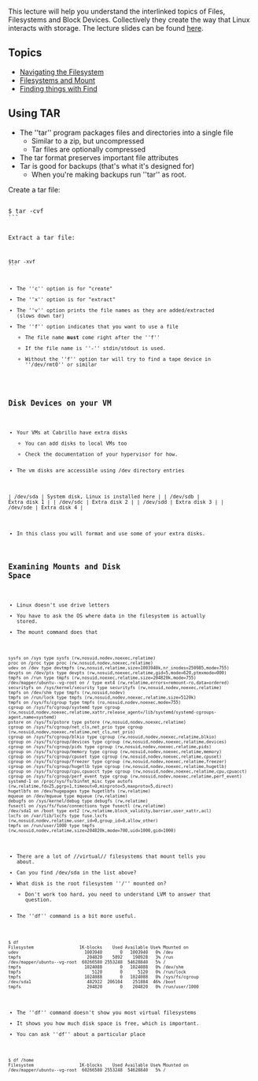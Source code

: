 This lecture will help you understand the interlinked topics of Files, Filesystems and Block Devices. Collectively they create the way that Linux interacts with storage.
The lecture slides can be found [here](https://docs.google.com/presentation/d/1rpuae6Xpa0eZANFK9XHWSnxIM5p8ixkV8B2N7FBel38/edit?usp=sharing).

## Topics 

  * [Navigating the Filesystem](navigating_the_filesystem)
  * [Filesystems and Mount](filesystems_and_mount)
  * [Finding things with Find](finding_things_with_find)

## Using TAR  

  * The ''tar'' program packages files and directories into a single file 
    * Similar to a zip, but uncompressed 
    * Tar files are optionally compressed
  * The tar format preserves important file attributes 
  * Tar is good for backups (that's what it's designed for)
    * When you're making backups run ''tar'' as root. 

Create a tar file: 

<code bash>
$ tar -cvf <tar-file-name> <stuff-to-tar>
```

Extract a tar file:

<code bash>
$tar -xvf <tar-file-name>  
```

  * The ''c'' option is for "create"
  * The ''x'' option is for "extract"
  * The ''v'' option prints the file names as they are added/extracted (slows down tar)
  * The ''f'' option indicates that you want to use a file 
    * The file name **must** come right after the ''f'' 
    * If the file name is ''-'' stdin/stdout is used. 
    * Without the ''f'' option tar will try to find a tape device in ''/dev/rmt0'' or similar

## Disk Devices on your VM  

  * Your VMs at Cabrillo have extra disks 
    * You can add disks to local VMs too 
    * Check the documentation of your hypervisor for how. 
  * The vm disks are accessible using /dev directory entries 

| /dev/sda | System disk, Linux is installed here | 
| /dev/sdb | Extra disk 1 | 
| /dev/sdc | Extra disk 2 | 
| /dev/sdd | Extra disk 3 | 
| /dev/sde | Extra disk 4 | 

  * In this class you will format and use some of your extra disks. 

## Examining Mounts and Disk Space  

  * Linux doesn't use drive letters 
  * You have to ask the OS where data in the filesystem is actually stored. 
  * The mount command does that

```
sysfs on /sys type sysfs (rw,nosuid,nodev,noexec,relatime)
proc on /proc type proc (rw,nosuid,nodev,noexec,relatime)
udev on /dev type devtmpfs (rw,nosuid,relatime,size=1003940k,nr_inodes=250985,mode=755)
devpts on /dev/pts type devpts (rw,nosuid,noexec,relatime,gid=5,mode=620,ptmxmode=000)
tmpfs on /run type tmpfs (rw,nosuid,noexec,relatime,size=204820k,mode=755)
/dev/mapper/ubuntu--vg-root on / type ext4 (rw,relatime,errors=remount-ro,data=ordered)
securityfs on /sys/kernel/security type securityfs (rw,nosuid,nodev,noexec,relatime)
tmpfs on /dev/shm type tmpfs (rw,nosuid,nodev)
tmpfs on /run/lock type tmpfs (rw,nosuid,nodev,noexec,relatime,size=5120k)
tmpfs on /sys/fs/cgroup type tmpfs (ro,nosuid,nodev,noexec,mode=755)
cgroup on /sys/fs/cgroup/systemd type cgroup (rw,nosuid,nodev,noexec,relatime,xattr,release_agent=/lib/systemd/systemd-cgroups-agent,name=systemd)
pstore on /sys/fs/pstore type pstore (rw,nosuid,nodev,noexec,relatime)
cgroup on /sys/fs/cgroup/net_cls,net_prio type cgroup (rw,nosuid,nodev,noexec,relatime,net_cls,net_prio)
cgroup on /sys/fs/cgroup/blkio type cgroup (rw,nosuid,nodev,noexec,relatime,blkio)
cgroup on /sys/fs/cgroup/devices type cgroup (rw,nosuid,nodev,noexec,relatime,devices)
cgroup on /sys/fs/cgroup/pids type cgroup (rw,nosuid,nodev,noexec,relatime,pids)
cgroup on /sys/fs/cgroup/memory type cgroup (rw,nosuid,nodev,noexec,relatime,memory)
cgroup on /sys/fs/cgroup/cpuset type cgroup (rw,nosuid,nodev,noexec,relatime,cpuset)
cgroup on /sys/fs/cgroup/freezer type cgroup (rw,nosuid,nodev,noexec,relatime,freezer)
cgroup on /sys/fs/cgroup/hugetlb type cgroup (rw,nosuid,nodev,noexec,relatime,hugetlb)
cgroup on /sys/fs/cgroup/cpu,cpuacct type cgroup (rw,nosuid,nodev,noexec,relatime,cpu,cpuacct)
cgroup on /sys/fs/cgroup/perf_event type cgroup (rw,nosuid,nodev,noexec,relatime,perf_event)
systemd-1 on /proc/sys/fs/binfmt_misc type autofs (rw,relatime,fd=25,pgrp=1,timeout=0,minproto=5,maxproto=5,direct)
hugetlbfs on /dev/hugepages type hugetlbfs (rw,relatime)
mqueue on /dev/mqueue type mqueue (rw,relatime)
debugfs on /sys/kernel/debug type debugfs (rw,relatime)
fusectl on /sys/fs/fuse/connections type fusectl (rw,relatime)
/dev/sda1 on /boot type ext2 (rw,relatime,block_validity,barrier,user_xattr,acl)
lxcfs on /var/lib/lxcfs type fuse.lxcfs (rw,nosuid,nodev,relatime,user_id=0,group_id=0,allow_other)
tmpfs on /run/user/1000 type tmpfs (rw,nosuid,nodev,relatime,size=204820k,mode=700,uid=1000,gid=1000)
```

  * There are a lot of //virtual// filesystems that mount tells you about. 
  * Can you find /dev/sda in the list above? 
  * What disk is the root filesystem ''/'' mounted on? 
    * Don't work too hard, you need to understand LVM to answer that question. 
  * The ''df'' command is a bit more useful.

```
$ df
Filesystem                  1K-blocks    Used Available Use% Mounted on
udev                          1003940       0   1003940   0% /dev
tmpfs                          204820    5892    198928   3% /run
/dev/mapper/ubuntu--vg-root  60266580 2553248  54628840   5% /
tmpfs                         1024088       0   1024088   0% /dev/shm
tmpfs                            5120       0      5120   0% /run/lock
tmpfs                         1024088       0   1024088   0% /sys/fs/cgroup
/dev/sda1                      482922  206104    251884  46% /boot
tmpfs                          204820       0    204820   0% /run/user/1000
```

  * The ''df'' command doesn't show you most virtual filesystems 
  * It shows you how much disk space is free, which is important. 
  * You can ask ''df'' about a particular place 

```
$ df /home
Filesystem                  1K-blocks    Used Available Use% Mounted on
/dev/mapper/ubuntu--vg-root  60266580 2553248  54628840   5% /
```


